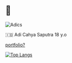 # 👋 

<p><img src="https://komarev.com/ghpvc/?username=AdiCahyaSaputra&label=Profile%20views&color=dc2626&style=flat" alt="Adics" /></p>

:indonesia: Adi Cahya Saputra 18 y.o

[portfolio?](https://adics.xyz)
<br>

[![Top Langs](https://github-readme-stats.vercel.app/api/top-langs/?username=AdiCahyaSaputra&layout=compact)](https://github.com/anuraghazra/github-readme-stats)
